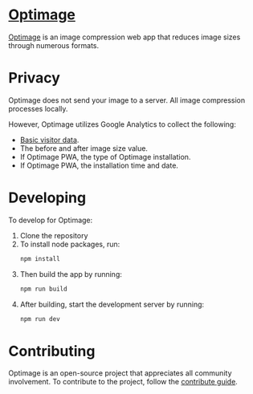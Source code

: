 # [Optimage]

[Optimage] is an image compression web app that reduces image sizes through numerous formats.

# Privacy

Optimage does not send your image to a server. All image compression processes locally.

However, Optimage utilizes Google Analytics to collect the following:

- [Basic visitor data](https://support.google.com/analytics/answer/6004245?ref_topic=2919631).
- The before and after image size value.
- If Optimage PWA, the type of Optimage installation.
- If Optimage PWA, the installation time and date.

# Developing

To develop for Optimage:

1. Clone the repository
1. To install node packages, run:
   ```sh
   npm install
   ```
1. Then build the app by running:
   ```sh
   npm run build
   ```
1. After building, start the development server by running:
   ```sh
   npm run dev
   ```

# Contributing

Optimage is an open-source project that appreciates all community involvement. To contribute to the project, follow the [contribute guide](/CONTRIBUTING.md).

[optimage]: https://Optimage.app
